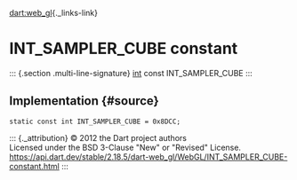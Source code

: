 [dart:web\_gl](../../dart-web_gl/dart-web_gl-library){._links-link}

INT\_SAMPLER\_CUBE constant
===========================

::: {.section .multi-line-signature}
[int](../../dart-core/int-class) const INT\_SAMPLER\_CUBE
:::

Implementation {#source}
--------------

``` {.language-dart data-language="dart"}
static const int INT_SAMPLER_CUBE = 0x8DCC;
```

::: {._attribution}
© 2012 the Dart project authors\
Licensed under the BSD 3-Clause \"New\" or \"Revised\" License.\
<https://api.dart.dev/stable/2.18.5/dart-web_gl/WebGL/INT_SAMPLER_CUBE-constant.html>
:::
